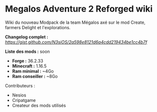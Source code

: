 # Megalos Adventure 2 Reforged wiki

Wiki du nouveau Modpack de la team Mégalos axé sur le mod Create, farmers Delight et l'explorations.

**Changelog complet :** *<https://gist.github.com/N3siOS/2a598e8121d6a4cdd219434be1cc4b7f>*


**Liste des mods :** soon

- **Forge :** 36.2.33
- **Minecraft :** 1.16.5
- **Ram minimal :** ~4Go
- **Ram conseiller :** ~8Go

Contributeurs :

- Nesios
- Cripatgame
- Createur des mods utilisés
